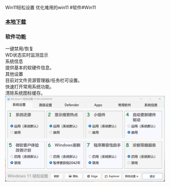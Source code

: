 Win11轻松设置
优化难用的win11
#软件#Win11
### [本地下载](https://rr.855955.xyz/Win11轻松设置.zip)
### 软件功能
一键禁用/恢复  
WD状态实时监测显示  
系统信息  
提供基本的软硬件信息。  
其他设置  
目前对文件资源管理器/任务栏可设置。  
快速打开常用系统功能。  
清除系统图标缓存。  
![](w11qssz.png)
